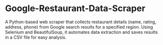 # Google-Restaurant-Data-Scraper
A Python-based web scraper that collects restaurant details (name, rating, address, phone) from Google search results for a specified region. Using Selenium and BeautifulSoup, it automates data extraction and saves results in a CSV file for easy analysis.

